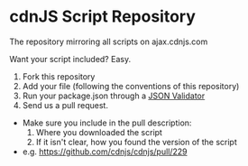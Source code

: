 # cdnJS Script Repository

The repository mirroring all scripts on ajax.cdnjs.com

Want your script included? Easy.

1. Fork this repository
2. Add your file (following the conventions of this repository)
3. Run your package.json through a [JSON Validator](http://jsonlint.com/)
4. Send us a pull request.
  * Make sure you include in the pull description:
      1. Where you downloaded the script
      2. If it isn't clear, how you found the version of the script
  * e.g. https://github.com/cdnjs/cdnjs/pull/229
